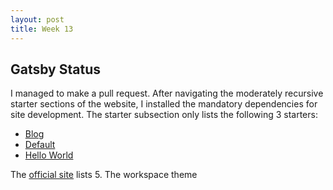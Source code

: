 ```yaml
---
layout: post
title: Week 13
---
```

## Gatsby Status
I managed to make a pull request. After navigating the moderately recursive starter sections of the website, I installed the mandatory dependencies for site development.
The starter subsection only lists the following 3 starters: 
* [Blog](https://gatsby-starter-blog-demo.netlify.app)
* [Default](https://gatsby-starter-default-demo.netlify.app)
* [Hello World](https://gatsby-starter-hello-world-demo.netlify.app)

The [official site](https://www.gatsbyjs.org/docs/starters/#official-starters) lists 5. The workspace theme
